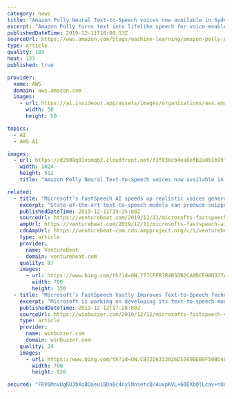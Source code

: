 ```yaml
---
category: news
title: "Amazon Polly Neural Text-to-Speech voices now available in Sydney Region"
excerpt: "Amazon Polly turns text into lifelike speech for voice-enabled applications. AWS is excited to announce the general availability of all Neural Text-to-Speech (NTTS) voices in the Asia Pacific (Sydney) Region. These voices deliver groundbreaking improvements in speech quality through a new machine learning"
publishedDateTime: 2019-12-11T18:00:13Z
sourceUrl: https://aws.amazon.com/blogs/machine-learning/amazon-polly-neural-text-to-speech-voices-now-available-in-sydney-region/
type: article
quality: 103
heat: 123
published: true

provider:
  name: AWS
  domain: aws.amazon.com
  images:
    - url: https://ai.insideout.app/assets/images/organizations/aws.amazon.com-50x50.jpg
      width: 50
      height: 50

topics:
  - AI
  - AWS AI

images:
  - url: https://d2908q01vomqb2.cloudfront.net/f1f836cb4ea6efb2a0b1b99f41ad8b103eff4b59/2017/11/24/polly-social.jpg
    width: 1024
    height: 512
    title: "Amazon Polly Neural Text-to-Speech voices now available in Sydney Region"

related:
  - title: "Microsoft’s FastSpeech AI speeds up realistic voices generation"
    excerpt: "State-of-the-art text-to-speech models can produce snippets that sound nearly human-like on first listen. In point of fact, they underpin the neural voices available through Google Assistant, as well as the newscaster voice that recently came to Alexa and Amazon’s Polly service. But because most of the models share the same synthesis ..."
    publishedDateTime: 2019-12-11T19:35:00Z
    sourceUrl: https://venturebeat.com/2019/12/11/microsofts-fastspeech-ai-speeds-up-realistic-voices-generation/
    ampUrl: https://venturebeat.com/2019/12/11/microsofts-fastspeech-ai-speeds-up-realistic-voices-generation/amp/
    cdnAmpUrl: https://venturebeat-com.cdn.ampproject.org/c/s/venturebeat.com/2019/12/11/microsofts-fastspeech-ai-speeds-up-realistic-voices-generation/amp/
    type: article
    provider:
      name: VentureBeat
      domain: venturebeat.com
    quality: 87
    images:
      - url: https://www.bing.com/th?id=ON.777CFFB7B4B5DB2CA0DCE98D377ADDF0
        width: 700
        height: 350
  - title: "Microsoft’s FastSpeech Vastly Improves Text-to-Speech Technology"
    excerpt: "Microsoft is working on developing its text-to-speech models and is aiming to overcome numerous challenges related to the technology. In a collaboration between Microsoft Research and Zhejiang University, the company has developed FastSpeech. The software leverages machine learning tech to improve text-to-speech performance. Under current ..."
    publishedDateTime: 2019-12-12T17:28:00Z
    sourceUrl: https://winbuzzer.com/2019/12/12/microsofts-fastspeech-vastly-improves-text-to-speech-technology-xcxwbn/
    type: article
    provider:
      name: winbuzzer.com
      domain: winbuzzer.com
    quality: 24
    images:
      - url: https://www.bing.com/th?id=ON.CB72D6333026D5589BEB9F50BD48AE6F
        width: 700
        height: 526

secured: "FRV6MnvUgRUJbXoBQaeu18Dn0c4nylNnsetcQ/AuvpKVL+60EXbQlLcav+nUuij3cL9LQUjwPoVjDUGn6tWWVV+jSgSLKrMfZMwnFI6uLhTyChj9VDYiKIKzXEJATbj70GGLy+DqL7cDIewUm3C7VUo99fhwpyk6IQMcItFFuI1iGL8hQ1LDl79ROvfE9HoIQ0YMRC0NoVmZ4Wa8mZDHqkM8849EcVJQ6dKA4rpdYiXHZGDQaKCGDrj0/bL7/7ngIN8FRRaldakCXqjDie1V1Q==;z/xAlzB73zelOxm8wiVO9Q=="
---
```


